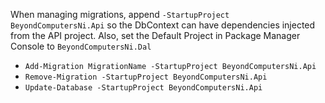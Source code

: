 ﻿When managing migrations, append `-StartupProject BeyondComputersNi.Api` so the DbContext can have dependencies injected from the API project.
Also, set the Default Project in Package Manager Console to `BeyondComputersNi.Dal`
- `Add-Migration MigrationName -StartupProject BeyondComputersNi.Api`
- `Remove-Migration -StartupProject BeyondComputersNi.Api`
- `Update-Database -StartupProject BeyondComputersNi.Api`